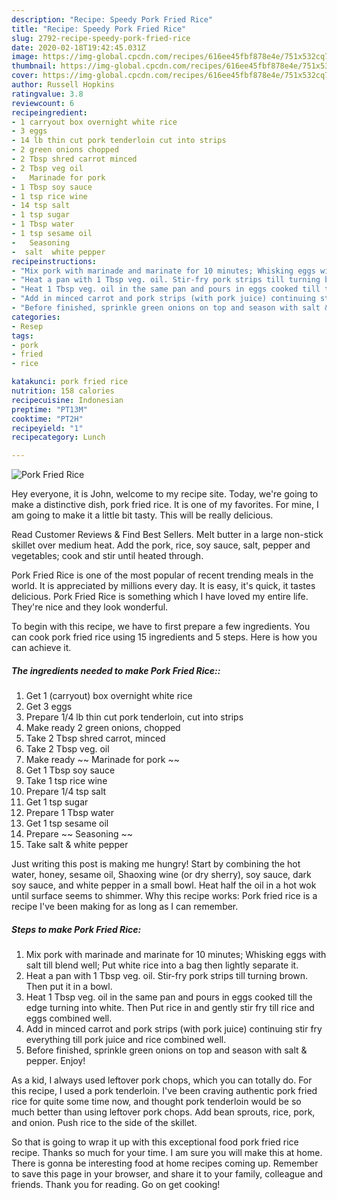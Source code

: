 ```yaml
---
description: "Recipe: Speedy Pork Fried Rice"
title: "Recipe: Speedy Pork Fried Rice"
slug: 2792-recipe-speedy-pork-fried-rice
date: 2020-02-18T19:42:45.031Z
image: https://img-global.cpcdn.com/recipes/616ee45fbf878e4e/751x532cq70/pork-fried-rice-recipe-main-photo.jpg
thumbnail: https://img-global.cpcdn.com/recipes/616ee45fbf878e4e/751x532cq70/pork-fried-rice-recipe-main-photo.jpg
cover: https://img-global.cpcdn.com/recipes/616ee45fbf878e4e/751x532cq70/pork-fried-rice-recipe-main-photo.jpg
author: Russell Hopkins
ratingvalue: 3.8
reviewcount: 6
recipeingredient:
- 1 carryout box overnight white rice
- 3 eggs
- 14 lb thin cut pork tenderloin cut into strips
- 2 green onions chopped
- 2 Tbsp shred carrot minced
- 2 Tbsp veg oil
-   Marinade for pork 
- 1 Tbsp soy sauce
- 1 tsp rice wine
- 14 tsp salt
- 1 tsp sugar
- 1 Tbsp water
- 1 tsp sesame oil
-   Seasoning 
-  salt  white pepper
recipeinstructions:
- "Mix pork with marinade and marinate for 10 minutes; Whisking eggs with salt till blend well; Put white rice into a bag then lightly separate it."
- "Heat a pan with 1 Tbsp veg. oil. Stir-fry pork strips till turning brown. Then put it in a bowl."
- "Heat 1 Tbsp veg. oil in the same pan and pours in eggs cooked till the edge turning into white. Then Put rice in and gently stir fry till rice and eggs combined well."
- "Add in minced carrot and pork strips (with pork juice) continuing stir fry everything till pork juice and rice combined well."
- "Before finished, sprinkle green onions on top and season with salt &amp; pepper. Enjoy!"
categories:
- Resep
tags:
- pork
- fried
- rice

katakunci: pork fried rice
nutrition: 158 calories
recipecuisine: Indonesian
preptime: "PT13M"
cooktime: "PT2H"
recipeyield: "1"
recipecategory: Lunch

---
```



![Pork Fried Rice](https://img-global.cpcdn.com/recipes/616ee45fbf878e4e/751x532cq70/pork-fried-rice-recipe-main-photo.jpg)

Hey everyone, it is John, welcome to my recipe site. Today, we're going to make a distinctive dish, pork fried rice. It is one of my favorites. For mine, I am going to make it a little bit tasty. This will be really delicious.

Read Customer Reviews &amp; Find Best Sellers. Melt butter in a large non-stick skillet over medium heat. Add the pork, rice, soy sauce, salt, pepper and vegetables; cook and stir until heated through.

Pork Fried Rice is one of the most popular of recent trending meals in the world. It is appreciated by millions every day. It is easy, it's quick, it tastes delicious. Pork Fried Rice is something which I have loved my entire life. They're nice and they look wonderful.


To begin with this recipe, we have to first prepare a few ingredients. You can cook pork fried rice using 15 ingredients and 5 steps. Here is how you can achieve it.

##### The ingredients needed to make Pork Fried Rice::

1. Get 1 (carryout) box overnight white rice
1. Get 3 eggs
1. Prepare 1/4 lb thin cut pork tenderloin, cut into strips
1. Make ready 2 green onions, chopped
1. Take 2 Tbsp shred carrot, minced
1. Take 2 Tbsp veg. oil
1. Make ready  ~~ Marinade for pork ~~
1. Get 1 Tbsp soy sauce
1. Take 1 tsp rice wine
1. Prepare 1/4 tsp salt
1. Get 1 tsp sugar
1. Prepare 1 Tbsp water
1. Get 1 tsp sesame oil
1. Prepare  ~~ Seasoning ~~
1. Take  salt &amp; white pepper


Just writing this post is making me hungry! Start by combining the hot water, honey, sesame oil, Shaoxing wine (or dry sherry), soy sauce, dark soy sauce, and white pepper in a small bowl. Heat half the oil in a hot wok until surface seems to shimmer. Why this recipe works: Pork fried rice is a recipe I&#39;ve been making for as long as I can remember. 

##### Steps to make Pork Fried Rice:

1. Mix pork with marinade and marinate for 10 minutes; Whisking eggs with salt till blend well; Put white rice into a bag then lightly separate it.
1. Heat a pan with 1 Tbsp veg. oil. Stir-fry pork strips till turning brown. Then put it in a bowl.
1. Heat 1 Tbsp veg. oil in the same pan and pours in eggs cooked till the edge turning into white. Then Put rice in and gently stir fry till rice and eggs combined well.
1. Add in minced carrot and pork strips (with pork juice) continuing stir fry everything till pork juice and rice combined well.
1. Before finished, sprinkle green onions on top and season with salt &amp; pepper. Enjoy!


As a kid, I always used leftover pork chops, which you can totally do. For this recipe, I used a pork tenderloin. I&#39;ve been craving authentic pork fried rice for quite some time now, and thought pork tenderloin would be so much better than using leftover pork chops. Add bean sprouts, rice, pork, and onion. Push rice to the side of the skillet. 

So that is going to wrap it up with this exceptional food pork fried rice recipe. Thanks so much for your time. I am sure you will make this at home. There is gonna be interesting food at home recipes coming up. Remember to save this page in your browser, and share it to your family, colleague and friends. Thank you for reading. Go on get cooking!
